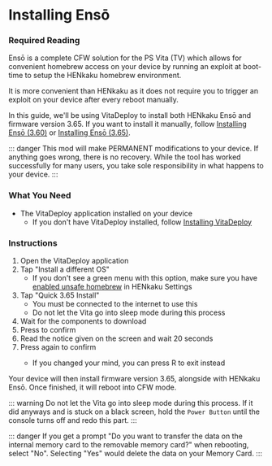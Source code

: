 # Installing Ensō

### Required Reading

Ensō is a complete CFW solution for the PS Vita (TV) which allows for convenient homebrew access on your device by running an exploit at boot-time to setup the HENkaku homebrew environment.

It is more convenient than HENkaku as it does not require you to trigger an exploit on your device after every reboot manually.

In this guide, we'll be using VitaDeploy to install both HENkaku Ensō and firmware version 3.65. If you want to install it manually, follow [Installing Ensō (3.60)](installing-enso-(3.60)) or [Installing Ensō (3.65)](installing-enso-(3.65)).

::: danger
This mod will make PERMANENT modifications to your device. If anything goes wrong, there is no recovery. While the tool has worked successfully for many users, you take sole responsibility in what happens to your device.
:::

### What You Need

* The VitaDeploy application installed on your device
    + If you don't have VitaDeploy installed, follow [Installing VitaDeploy](installing-vitadeploy)

### Instructions

1. Open the VitaDeploy application
1. Tap "Install a different OS"
    + If you don't see a green menu with this option, make sure you have [enabled unsafe homebrew](installing-h-encore.html#section-iv-configuring-henkaku) in HENkaku Settings
1. Tap "Quick 3.65 Install"
    + You must be connected to the internet to use this
    + Do not let the Vita go into sleep mode during this process
1. Wait for the components to download
1. Press <Btn btn="cross" /> to confirm
1. Read the notice given on the screen and wait 20 seconds
1. Press <Btn btn="cross" /> again to confirm
    + If you changed your mind, you can press R to exit instead

Your device will then install firmware version 3.65, alongside with HENkaku Ensō. Once finished, it will reboot into CFW mode.

::: warning
Do not let the Vita go into sleep mode during this process. If it did anyways and is stuck on a black screen, hold the `Power Button` until the console turns off and redo this part.
:::

::: danger
If you get a prompt "Do you want to transfer the data on the internal memory card to the removable memory card?" when rebooting, select "No". Selecting "Yes" would delete the data on your Memory Card.
:::
